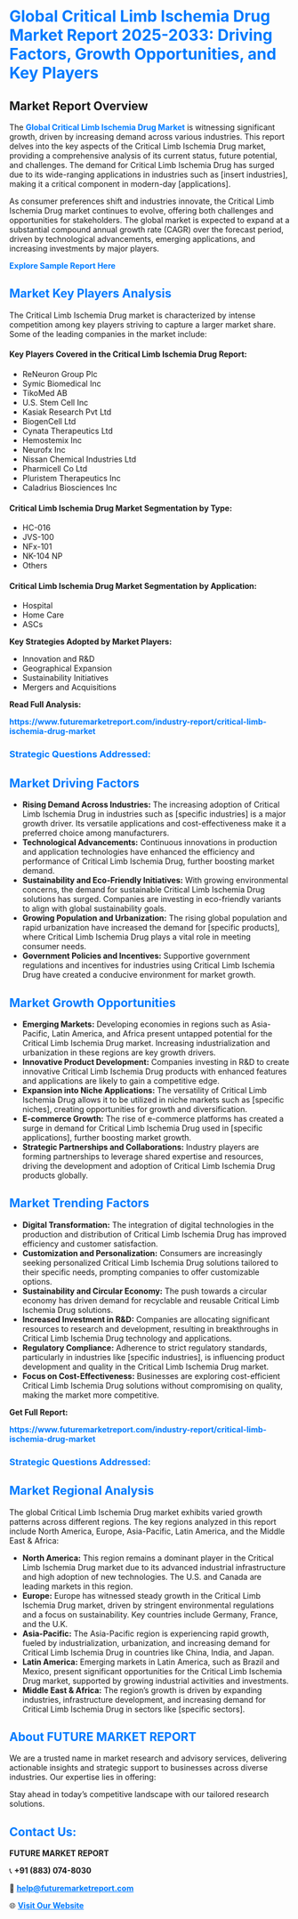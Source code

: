 <h1 style="color: #007BFF;">Global Critical Limb Ischemia Drug Market Report 2025-2033: Driving Factors, Growth Opportunities, and Key Players</h1>

<section id="overview">
<h2>Market Report Overview</h2>
<p>The <a href="https://www.futuremarketreport.com/industry-report/critical-limb-ischemia-drug-market" style="color: #007BFF; text-decoration: none;"><strong>Global Critical Limb Ischemia Drug Market</strong></a> is witnessing significant growth, driven by increasing demand across various industries. This report delves into the key aspects of the Critical Limb Ischemia Drug market, providing a comprehensive analysis of its current status, future potential, and challenges. The demand for Critical Limb Ischemia Drug has surged due to its wide-ranging applications in industries such as [insert industries], making it a critical component in modern-day [applications].</p>
<p>As consumer preferences shift and industries innovate, the Critical Limb Ischemia Drug market continues to evolve, offering both challenges and opportunities for stakeholders. The global market is expected to expand at a substantial compound annual growth rate (CAGR) over the forecast period, driven by technological advancements, emerging applications, and increasing investments by major players.</p>
</section>

<section id="overview">
<p><a href="https://www.futuremarketreport.com/request-sample/reportId=53128" style="color: #007BFF; text-decoration: none;"><strong>Explore Sample Report Here</strong></a></p>
</section>

<section id="key-players">
<h2 style="color: #007BFF;">Market Key Players Analysis</h2>
<p>The Critical Limb Ischemia Drug market is characterized by intense competition among key players striving to capture a larger market share. Some of the leading companies in the market include:</p>
<h4>Key Players Covered in the Critical Limb Ischemia Drug Report:</h4>
<ul><li>ReNeuron Group Plc</li><li>Symic Biomedical Inc</li><li>TikoMed AB</li><li>U.S. Stem Cell Inc</li><li>Kasiak Research Pvt Ltd</li><li>BiogenCell Ltd</li><li>Cynata Therapeutics Ltd</li><li>Hemostemix Inc</li><li>Neurofx Inc</li><li>Nissan Chemical Industries Ltd</li><li>Pharmicell Co Ltd</li><li>Pluristem Therapeutics Inc</li><li>Caladrius Biosciences Inc</li></ul>
<h4>Critical Limb Ischemia Drug Market Segmentation by Type:</h4>
<ul><li>HC-016</li><li>JVS-100</li><li>NFx-101</li><li>NK-104 NP</li><li>Others</li></ul>

<h4>Critical Limb Ischemia Drug Market Segmentation by Application:</h4>
<ul><li>Hospital</li><li>Home Care</li><li>ASCs</li></ul>
<p><strong>Key Strategies Adopted by Market Players:</strong></p>
<ul>
<li>Innovation and R&D</li>
<li>Geographical Expansion</li>
<li>Sustainability Initiatives</li>
<li>Mergers and Acquisitions</li>
</ul>
</section>

<section>
<p><strong>Read Full Analysis: </strong></p><a href="https://www.futuremarketreport.com/industry-report/critical-limb-ischemia-drug-market" style="color: #007BFF; text-decoration: none;"><strong>https://www.futuremarketreport.com/industry-report/critical-limb-ischemia-drug-market</strong></a>
<h3 style="color: #007BFF;">Strategic Questions Addressed:</h3>
</section>

<section id="driving-factors">
<h2 style="color: #007BFF;">Market Driving Factors</h2>
<ul>
<li><strong>Rising Demand Across Industries:</strong> The increasing adoption of Critical Limb Ischemia Drug in industries such as [specific industries] is a major growth driver. Its versatile applications and cost-effectiveness make it a preferred choice among manufacturers.</li>
<li><strong>Technological Advancements:</strong> Continuous innovations in production and application technologies have enhanced the efficiency and performance of Critical Limb Ischemia Drug, further boosting market demand.</li>
<li><strong>Sustainability and Eco-Friendly Initiatives:</strong> With growing environmental concerns, the demand for sustainable Critical Limb Ischemia Drug solutions has surged. Companies are investing in eco-friendly variants to align with global sustainability goals.</li>
<li><strong>Growing Population and Urbanization:</strong> The rising global population and rapid urbanization have increased the demand for [specific products], where Critical Limb Ischemia Drug plays a vital role in meeting consumer needs.</li>
<li><strong>Government Policies and Incentives:</strong> Supportive government regulations and incentives for industries using Critical Limb Ischemia Drug have created a conducive environment for market growth.</li>
</ul>
</section>

<section id="growth-opportunities">
<h2 style="color: #007BFF;">Market Growth Opportunities</h2>
<ul>
<li><strong>Emerging Markets:</strong> Developing economies in regions such as Asia-Pacific, Latin America, and Africa present untapped potential for the Critical Limb Ischemia Drug market. Increasing industrialization and urbanization in these regions are key growth drivers.</li>
<li><strong>Innovative Product Development:</strong> Companies investing in R&D to create innovative Critical Limb Ischemia Drug products with enhanced features and applications are likely to gain a competitive edge.</li>
<li><strong>Expansion into Niche Applications:</strong> The versatility of Critical Limb Ischemia Drug allows it to be utilized in niche markets such as [specific niches], creating opportunities for growth and diversification.</li>
<li><strong>E-commerce Growth:</strong> The rise of e-commerce platforms has created a surge in demand for Critical Limb Ischemia Drug used in [specific applications], further boosting market growth.</li>
<li><strong>Strategic Partnerships and Collaborations:</strong> Industry players are forming partnerships to leverage shared expertise and resources, driving the development and adoption of Critical Limb Ischemia Drug products globally.</li>
</ul>
</section>

<section id="trending-factors">
<h2 style="color: #007BFF;">Market Trending Factors</h2>
<ul>
<li><strong>Digital Transformation:</strong> The integration of digital technologies in the production and distribution of Critical Limb Ischemia Drug has improved efficiency and customer satisfaction.</li>
<li><strong>Customization and Personalization:</strong> Consumers are increasingly seeking personalized Critical Limb Ischemia Drug solutions tailored to their specific needs, prompting companies to offer customizable options.</li>
<li><strong>Sustainability and Circular Economy:</strong> The push towards a circular economy has driven demand for recyclable and reusable Critical Limb Ischemia Drug solutions.</li>
<li><strong>Increased Investment in R&D:</strong> Companies are allocating significant resources to research and development, resulting in breakthroughs in Critical Limb Ischemia Drug technology and applications.</li>
<li><strong>Regulatory Compliance:</strong> Adherence to strict regulatory standards, particularly in industries like [specific industries], is influencing product development and quality in the Critical Limb Ischemia Drug market.</li>
<li><strong>Focus on Cost-Effectiveness:</strong> Businesses are exploring cost-efficient Critical Limb Ischemia Drug solutions without compromising on quality, making the market more competitive.</li>
</ul>
</section>

<section>
<p><strong>Get Full Report: </strong></p><a href="https://www.futuremarketreport.com/industry-report/critical-limb-ischemia-drug-market" style="color: #007BFF; text-decoration: none;"><strong>https://www.futuremarketreport.com/industry-report/critical-limb-ischemia-drug-market</strong></a>
<h3 style="color: #007BFF;">Strategic Questions Addressed:</h3>
</section>


<section id="regional-analysis">
<h2 style="color: #007BFF;">Market Regional Analysis</h2>
<p>The global Critical Limb Ischemia Drug market exhibits varied growth patterns across different regions. The key regions analyzed in this report include North America, Europe, Asia-Pacific, Latin America, and the Middle East & Africa:</p>
<ul>
<li><strong>North America:</strong> This region remains a dominant player in the Critical Limb Ischemia Drug market due to its advanced industrial infrastructure and high adoption of new technologies. The U.S. and Canada are leading markets in this region.</li>
<li><strong>Europe:</strong> Europe has witnessed steady growth in the Critical Limb Ischemia Drug market, driven by stringent environmental regulations and a focus on sustainability. Key countries include Germany, France, and the U.K.</li>
<li><strong>Asia-Pacific:</strong> The Asia-Pacific region is experiencing rapid growth, fueled by industrialization, urbanization, and increasing demand for Critical Limb Ischemia Drug in countries like China, India, and Japan.</li>
<li><strong>Latin America:</strong> Emerging markets in Latin America, such as Brazil and Mexico, present significant opportunities for the Critical Limb Ischemia Drug market, supported by growing industrial activities and investments.</li>
<li><strong>Middle East & Africa:</strong> The region’s growth is driven by expanding industries, infrastructure development, and increasing demand for Critical Limb Ischemia Drug in sectors like [specific sectors].</li>
</ul>
</section>

<footer>
<h2 style="color: #007BFF;">About FUTURE MARKET REPORT</h2>
<p>We are a trusted name in market research and advisory services, delivering actionable insights and strategic support to businesses across diverse industries. Our expertise lies in offering:</p>

<p>Stay ahead in today’s competitive landscape with our tailored research solutions.</p>

<h2 style="color: #007BFF;">Contact Us:</h2>
<p><strong>FUTURE MARKET REPORT</strong></p>
<p>📞 <strong>+91 (883) 074-8030</strong></p>
<p>📧 <strong><a href="mailto:help@futuremarketreport.com" style="color: #007BFF;">help@futuremarketreport.com</a></strong></p>
<p>🌐 <strong><a href="https://www.futuremarketreport.com/" style="color: #007BFF;">Visit Our Website</a></strong></p>
</footer>